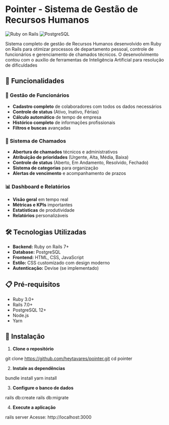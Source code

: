 # Pointer - Sistema de Gestão de Recursos Humanos

![Ruby on Rails](https://img.shields.io/badge/Ruby_on_Rails-CC0000?style=for-the-badge&logo=ruby-on-rails&logoColor=white)
![PostgreSQL](https://img.shields.io/badge/PostgreSQL-316192?style=for-the-badge&logo=postgresql&logoColor=white)

Sistema completo de gestão de Recursos Humanos desenvolvido em Ruby on Rails para otimizar processos de departamento pessoal, controle de funcionários e gerenciamento de chamados técnicos. O desenvolvimento contou com o auxílio de ferramentas de Inteligência Artificial para resolução de dificuldades
## 🚀 Funcionalidades

### 👥 Gestão de Funcionários
- **Cadastro completo** de colaboradores com todos os dados necessários
- **Controle de status** (Ativo, Inativo, Férias)
- **Cálculo automático** de tempo de empresa
- **Histórico completo** de informações profissionais
- **Filtros e buscas** avançadas

### 🎫 Sistema de Chamados
- **Abertura de chamados** técnicos e administrativos
- **Atribuição de prioridades** (Urgente, Alta, Média, Baixa)
- **Controle de status** (Aberto, Em Andamento, Resolvido, Fechado)
- **Sistema de categorias** para organização
- **Alertas de vencimento** e acompanhamento de prazos

### 📊 Dashboard e Relatórios
- **Visão geral** em tempo real
- **Métricas e KPIs** importantes
- **Estatísticas** de produtividade
- **Relatórios** personalizáveis

## 🛠️ Tecnologias Utilizadas

- **Backend:** Ruby on Rails 7+
- **Database:** PostgreSQL
- **Frontend:** HTML, CSS, JavaScript
- **Estilo:** CSS customizado com design moderno
- **Autenticação:** Devise (se implementado)

## 📋 Pré-requisitos

- Ruby 3.0+
- Rails 7.0+
- PostgreSQL 12+
- Node.js
- Yarn

## 🚀 Instalação

1. **Clone o repositório**
   
git clone https://github.com/heytavares/pointer.git
cd pointer

2. **Instale as dependências**

bundle install
yarn install

3. **Configure o banco de dados**

rails db:create
rails db:migrate

4. **Execute a aplicação**

rails server
Acesse: http://localhost:3000
